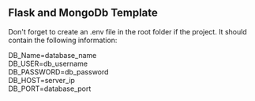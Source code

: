 ## Flask and MongoDb Template
Don't forget to create an .env file in the root folder if the project. 
It should contain the following information:

DB_Name=database_name  
DB_USER=db_username  
DB_PASSWORD=db_password  
DB_HOST=server_ip  
DB_PORT=database_port  